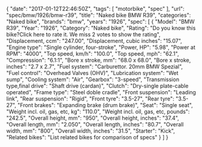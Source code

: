 {
    "date": "2017-01-12T22:46:50Z",
    "tags": [
        "motorbike",
        "spec"
    ],
    "url": "spec\/bmw\/1926\/bmw-r39",
    "title": "Naked bike BMW R39",
    "categories": "Naked bike",
    "brands": "bmw",
    "years": "1926",
    "spec": [
        {
            "Model": "BMW R39",
            "Year": "1926",
            "Category": "Naked bike",
            "Rating": "Do you know this bike?Click here to rate it. We miss 2 votes to show the rating",
            "Displacement, ccm": "247.00",
            "Displacement, cubic inches": "15.07",
            "Engine type": "Single cylinder, four-stroke",
            "Power, HP": "5.98",
            "Power at RPM": "4000",
            "Top speed, km\/h": "100.0",
            "Top speed, mph": "62.1",
            "Compression": "6.1:1",
            "Bore x stroke, mm": "68.0 x 68.0",
            "Bore x stroke, inches": "2.7 x 2.7",
            "Fuel system": "Carburettor. 20mm BMW Spezial",
            "Fuel control": "Overhead Valves (OHV)",
            "Lubrication system": "Wet sump",
            "Cooling system": "Air",
            "Gearbox": "3-speed",
            "Transmission type,final drive": "Shaft drive (cardan)",
            "Clutch": "Dry-single plate-cable operated",
            "Frame type": "Steel doble cradle",
            "Front suspension": "Leading link",
            "Rear suspension": "Rigid",
            "Front tyre": "3.5-27",
            "Rear tyre": "3.5-27",
            "Front brakes": "Expanding brake (drum brake)",
            "Seat": "Single seat",
            "Weight incl. oil, gas, etc, kg": "110.0",
            "Weight incl. oil, gas, etc, pounds": "242.5",
            "Overall height, mm": "950",
            "Overall height, inches": "37.4",
            "Overall length, mm": "2.050",
            "Overall length, inches": "80.7",
            "Overall width, mm": "800",
            "Overall width, inches": "31.5",
            "Starter": "Kick",
            "Related bikes": "List related bikes for comparison of specs"
        }
    ]
}